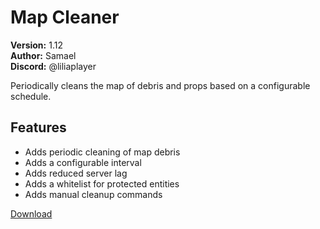 # Map Cleaner

**Version:** 1.12  
**Author:** Samael  
**Discord:** @liliaplayer  

Periodically cleans the map of debris and props based on a configurable schedule.

## Features

- Adds periodic cleaning of map debris
- Adds a configurable interval
- Adds reduced server lag
- Adds a whitelist for protected entities
- Adds manual cleanup commands

[Download](https://github.com/LiliaFramework/Modules/raw/refs/heads/gh-pages/mapcleaner.zip)
